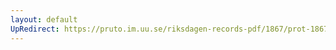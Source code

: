 ```yaml
---
layout: default
UpRedirect: https://pruto.im.uu.se/riksdagen-records-pdf/1867/prot-1867--ak--411/prot-1867--ak--411_011.pdf
---
```

